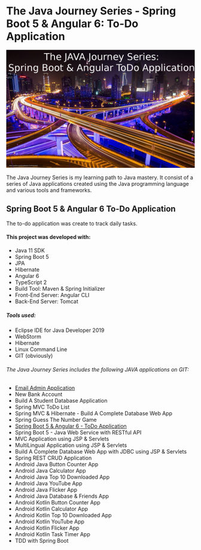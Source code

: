 # The Java Journey Series - Spring Boot 5 & Angular 6: To-Do Application

![](src/assets/java_jouney_series_spring_boot_angular_todo_application.jpeg)

The Java Journey Series is my learning path to Java mastery.  It consist of a series of Java applications
created using the Java programming language and various tools and frameworks.

## Spring Boot 5 & Angular 6 To-Do Application

The to-do application was create to track daily tasks.  

#### This project was developed with: 

* Java 11 SDK
* Spring Boot 5
* JPA
* Hibernate
* Angular 6
* TypeScript 2
* Build Tool: Maven & Spring Initializer
* Front-End Server: Angular CLI
* Back-End Server: Tomcat

##### Tools used:

* Eclipse IDE for Java Developer 2019
* WebStorm
* Hibernate
* Linux Command Line
* GIT (obviously)

######  The Java Journey Series includes the following JAVA applications on GIT:
* <a href="https://github.com/marvtdawson/emailAdminApp">Email Admin Application</a>
* New Bank Account
* Build A Student Database Application
* Spring MVC ToDo List
* Spring MVC & Hibernate - Build A Complete Database Web App
* Spring Guess The Number Game 
* <a href="https://github.com/marvtdawson/angular-springboot-todo">Spring Boot 5 & Angular 6 - ToDo Application</a>
* Spring Boot 5 - Java Web Service with RESTful API
* MVC Application using JSP & Servlets
* MultiLingual Application using JSP & Servlets
* Build A Complete Database Web App with JDBC using JSP & Servlets
* Spring REST CRUD Application
* Android Java Button Counter App
* Android Java Calculator App
* Android Java Top 10 Downloaded App
* Android Java YouTube App
* Android Java Flicker App
* Android Java Database & Friends App
* Android Kotlin Button Counter App
* Android Kotlin Calculator App
* Android Kotlin Top 10 Downloaded App
* Android Kotlin YouTube App
* Android Kotlin Flicker App
* Android Kotlin Task Timer App
* TDD with Spring Boot 





